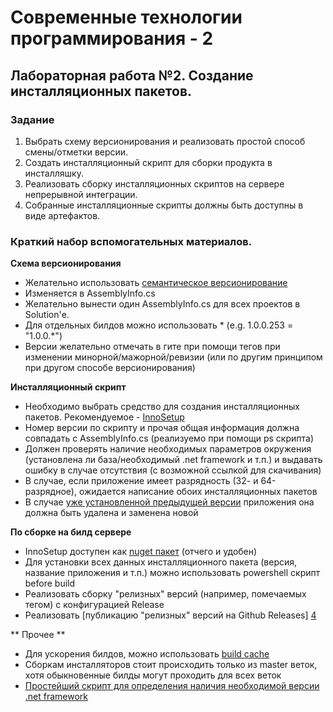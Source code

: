 ﻿# Современные технологии программирования - 2
## Лабораторная работа №2. Создание инсталляционных пакетов.

### Задание

1. Выбрать схему версионирования и реализовать простой способ смены/отметки версии.
2. Создать инсталляционный скрипт для сборки продукта в инсталляшку.
3. Реализовать сборку инсталляционных скриптов на сервере непрерывной интеграции.
4. Собранные инсталляционные скрипты должны быть доступны в виде артефактов.
 
### Краткий набор вспомогательных материалов.

**Схема версионирования**

* Желательно использовать [семантическое версионирование][1]
* Изменяется в AssemblyInfo.cs
* Желательно вынести один AssemblyInfo.cs для всех проектов в Solution'е.
* Для отдельных билдов можно использовать * (e.g. 1.0.0.253 = "1.0.0.*")
* Версии желательно отмечать в гите при помощи тегов при изменении минорной/мажорной/ревизии (или по другим принципом при другом способе версионирования)

**Инсталляционный скрипт**

* Необходимо выбрать средство для создания инсталляционных пакетов. Рекомендуемое - [InnoSetup][2]
* Номер версии по скрипту и прочая общая информация должна совпадать с AssemblyInfo.cs (реализуемо при помощи ps скрипта)
* Должен проверять наличие необходимых параметров окружения (установлена ли база/необходимый .net framework и т.п.) и выдавать ошибку в случае отсутствия (с возможной ссылкой для скачивания)
* В случае, если приложение имеет разрядность (32- и 64-разрядное), ожидается написание обоих инсталляционных пакетов
* В случае [уже установленной предыдущей версии][7] приложения она должна быть удалена и заменена новой

**По сборке на билд сервере**

* InnoSetup доступен как [nuget пакет][3] (отчего и удобен)
* Для установки всех данных инсталляционного пакета (версия, название приложения и т.п.) можно использовать powershell скрипт before build
* Реализовать сборку "релизных" версий (например, помечаемых тегом) с конфигурацией Release
* Реализовать [публикацию "релизных" версий на Github Releases] [4]

** Прочее **

* Для ускорения билдов, можно использовать [build cache][5]
* Сборкам инсталляторов стоит происходить только из master веток, хотя обыкновенные билды могут проходить для всех веток
* [Простейший скрипт для определения наличия необходимой версии .net framework][6]


[1]: <http://semver.org/>
[2]: <http://www.jrsoftware.org/isinfo.php>
[3]: <http://www.nuget.org/packages/Tools.InnoSetup/>
[4]: <http://www.appveyor.com/docs/deployment/github>
[5]: <http://www.appveyor.com/docs/build-cache>
[6]: <http://stackoverflow.com/questions/4104011/innosetup-verify-that-net-4-0-is-installed>
[7]: <http://stackoverflow.com/questions/11739317/how-to-detect-old-installation-and-offer-removal>